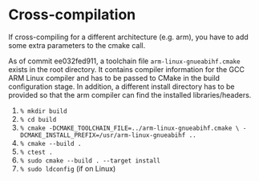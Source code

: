 # Cross-compilation

If cross-compiling for a different architecture (e.g. arm), you have 
to add some extra parameters to the cmake call.

As of commit ee032fed911, a toolchain file `arm-linux-gnueabihf.cmake` exists in the root directory.
It contains compiler information for the GCC ARM Linux compiler and has to be passed to CMake in the build
configuration stage. In addition, a different install directory has to be provided so that the arm compiler can
find the installed libraries/headers.

1.  `% mkdir build`
2.  `% cd build`
3.  `% cmake -DCMAKE_TOOLCHAIN_FILE=../arm-linux-gnueabihf.cmake \
             -DCMAKE_INSTALL_PREFIX=/usr/arm-linux-gnueabihf ..`
4.  `% cmake --build .`
5.  `% ctest .`
6.  `% sudo cmake --build . --target install`
7.  `% sudo ldconfig` (if on Linux)
